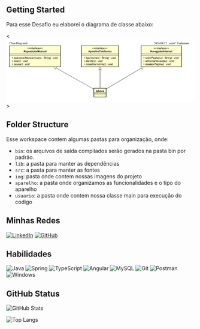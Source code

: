 ## Getting Started

Para esse Desafio eu elaborei o diagrama de classe abaixo:

<![img](src/img/poo-desafio-uml.jpg)>

## Folder Structure

Esse workspace contem algumas pastas para organização, onde:

- `bin`: os arquivos de saída compilados serão gerados na pasta bin por padrão.
- `lib`: a pasta para manter as dependências
- `src`: a pasta para manter as fontes
- `img`: pasta onde contem nossas imagens do projeto
- `aparelho`: a pasta onde organizamos as funcionalidades e o tipo do aparelho
- `usuario`: a pasta onde contem nossa classe main para execução do codigo

## Minhas Redes
[![LinkedIn](https://img.shields.io/badge/LinkedIn-0077B5?style=for-the-badge&logo=linkedin&logoColor=white)](https://www.linkedin.com/in/bwlc9/)
[![GitHub](https://img.shields.io/badge/GitHub-100000?style=for-the-badge&logo=github&logoColor=white)](https://github.com/Bruno-Wellington)

## Habilidades
![Java](https://img.shields.io/badge/java-%23ED8B00.svg?style=for-the-badge&logo=openjdk&logoColor=white)
![Spring](https://img.shields.io/badge/spring-%236DB33F.svg?style=for-the-badge&logo=spring&logoColor=white)
![TypeScript](https://img.shields.io/badge/TypeScript-007ACC?style=for-the-badge&logo=typescript&logoColor=white)
![Angular](https://img.shields.io/badge/Angular-DD0031?style=for-the-badge&logo=angular&logoColor=white)
![MySQL](https://img.shields.io/badge/MySQL-00000F?style=for-the-badge&logo=mysql&logoColor=white)
![Git](https://img.shields.io/badge/GIT-E44C30?style=for-the-badge&logo=git&logoColor=white)
![Postman](https://img.shields.io/badge/Postman-FF6C37.svg?style=for-the-badge&logo=Postman&logoColor=white)
![Windows](https://img.shields.io/badge/Windows-000?style=for-the-badge&logo=windows&logoColor=2CA5E0)

## GitHub Status
![GitHub Stats](https://github-readme-stats.vercel.app/api?username=Bruno-Wellington&theme=transparent&bg_color=000&border_color=30A3DC&show_icons=true&icon_color=30A3DC&title_color=E94D5F&text_color=FFF)

![Top Langs](https://github-readme-stats-git-masterrstaa-rickstaa.vercel.app/api/top-langs/?username=Bruno-Wellington&layout=compact&bg_color=000&border_color=30A3DC&title_color=E94D5F&text_color=FFF)

